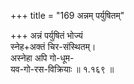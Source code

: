 +++
title = "169 अन्नम् पर्युषितम्"

+++
अन्नं पर्युषितं भोज्यं  
स्नेह+अक्तं चिर-संस्थितम्।  
अस्नेहा अपि गो-धूम-  
यव-गो-रस-विक्रियाः  ॥ १.१६९ ॥